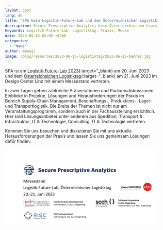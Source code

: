 ```yaml
---
layout: post
lang: de
title: "SPA beim Logistik-Future-Lab und dem Österreichischen Logistiktag"
description: Secure Prescriptive Analytics beim Österreichischen Logistiktag
keywords: Logistik-Future-Lab, Logistiktag, Praxis, Messe
date: 2023-06-15 08:00 +0200
categories:
  - "News"
author: mboegl
image: /blog/resources/2023-06-15-logistiktag/2023-06-15-banner.jpg
---
```


SPA ist am [Logistik-Future-Lab 2023][lfl]{:target="_blank} am 20. Juni 2023 und dem [Österreichsichen Logistiktag][olt]{:target="_blank} am 21. Juni 2023 im Design Center Linz mit einem Messestand vertreten.

<!--more-->
In zwei Tagen geben zahlreiche Präsentationen und Podiumsdiskussionen Einblicke in Projekte, Lösungen und Herausforderungen der Praxis im Bereich Supply-Chain Management, Beschaffungs-, Produktions-, Lager- und Transportlogistik.
Die Breite der Themen ist nicht nur am Veranstaltungsprogramm, sondern auch in der Fachausstellung ersichtlich. 
Hier sind Lösungsanbieter unter anderem aus Spedition, Transport & Infrastruktur, IT & Technologie, Consulting, IT & Technologie vertreten.

Kommen Sie uns besuchen und diskutieren Sie mit uns aktuelle Herausforderungen der Praxis und lassen Sie uns gemeinsam Lösungen dafür finden.

![OLT](/blog/resources/2023-06-15-logistiktag/2023-06-15-banner.jpg)

[LFL]: https://www.vnl.at/de/logistik-future-lab-2023/
[OLT]: https://www.vnl.at/de/oesterreichischer-logistik-tag-2023/